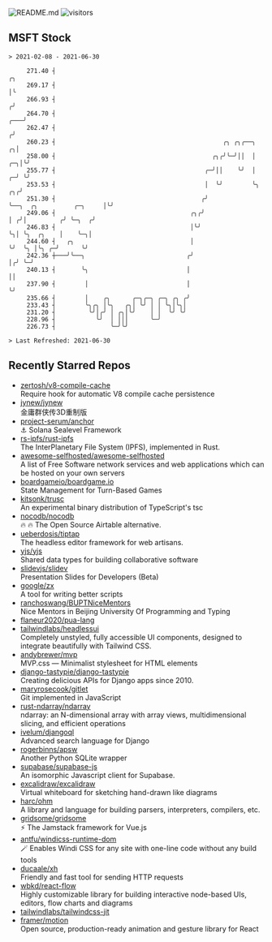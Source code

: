 ![README.md](https://github.com/Gerhut/Gerhut/workflows/README.md/badge.svg)
![visitors](https://visitors.vercel.app/Gerhut/Gerhut?token=8cf69d1f6813d272ef062726b6070c9be4ff72038cfe5a7ded7384a8da65d866)

## MSFT Stock

```
> 2021-02-08 - 2021-06-30

     271.40 ┤                                                                                                 ╭╮ 
     269.17 ┤                                                                                                 │╰ 
     266.93 ┤                                                                                                ╭╯  
     264.70 ┤                                                                                            ╭───╯   
     262.47 ┤                                                                                           ╭╯       
     260.23 ┤                                              ╭╮ ╭╮╭──╮                                  ╭╮│        
     258.00 ┤                                           ╭╮╭╯╰─╯││  │                               ╭─╮│╰╯        
     255.77 ┤                                         ╭─╯││    ╰╯  │                             ╭─╯ ╰╯          
     253.53 ┤                                         │  ╰╯        ╰╮                         ╭╮╭╯               
     251.30 ┤                                        ╭╯             ╰──╮  ╭╮          ╭─╮     │╰╯                
     249.06 ┤                                     ╭╮╭╯                 │ ╭╯│         ╭╯ ╰─╮  ╭╯                  
     246.83 ┤                                     │╰╯                  ╰╮│ ╰╮  ╭╮    │    ╰─╮│                   
     244.60 ┤   ╭╮                                │                     ╰╯  ╰╮ │╰╮ ╭─╯      ╰╯                   
     242.36 ┼───╯╰──╮                            ╭╯                          │╭╯ ╰─╯                             
     240.13 ┤       ╰╮                           │                           ││                                  
     237.90 ┤        │                           │                           ╰╯                                  
     235.66 ┤        │    ╭╮      ╭─╮╭─╮ ╭─╮ ╭╮ ╭╯                                                               
     233.43 ┤        ╰╮╭╮ │╰╮   ╭╮│ ╰╯ │ │ ╰╮│╰╮│                                                                
     231.20 ┤         ╰╯│╭╯ │ ╭╮│╰╯    │ │  ╰╯ ╰╯                                                                
     228.96 ┤           ╰╯  │ │││      ╰─╯                                                                       
     226.73 ┤               ╰─╯╰╯                                                                                

> Last Refreshed: 2021-06-30
```

## Recently Starred Repos

- [zertosh/v8-compile-cache](https://github.com/zertosh/v8-compile-cache)  
  Require hook for automatic V8 compile cache persistence
- [jynew/jynew](https://github.com/jynew/jynew)  
  金庸群侠传3D重制版
- [project-serum/anchor](https://github.com/project-serum/anchor)  
  ⚓ Solana Sealevel Framework
- [rs-ipfs/rust-ipfs](https://github.com/rs-ipfs/rust-ipfs)  
  The InterPlanetary File System (IPFS), implemented in Rust.
- [awesome-selfhosted/awesome-selfhosted](https://github.com/awesome-selfhosted/awesome-selfhosted)  
  A list of Free Software network services and web applications which can be hosted on your own servers
- [boardgameio/boardgame.io](https://github.com/boardgameio/boardgame.io)  
  State Management for Turn-Based Games
- [kitsonk/trusc](https://github.com/kitsonk/trusc)  
  An experimental binary distribution of TypeScript's tsc
- [nocodb/nocodb](https://github.com/nocodb/nocodb)  
  🔥 🔥  The Open Source Airtable alternative. 
- [ueberdosis/tiptap](https://github.com/ueberdosis/tiptap)  
  The headless editor framework for web artisans.
- [yjs/yjs](https://github.com/yjs/yjs)  
  Shared data types for building collaborative software
- [slidevjs/slidev](https://github.com/slidevjs/slidev)  
  Presentation Slides for Developers (Beta)
- [google/zx](https://github.com/google/zx)  
  A tool for writing better scripts
- [ranchoswang/BUPTNiceMentors](https://github.com/ranchoswang/BUPTNiceMentors)  
  Nice Mentors in Beijing University Of Programming and Typing 
- [flaneur2020/pua-lang](https://github.com/flaneur2020/pua-lang)  
- [tailwindlabs/headlessui](https://github.com/tailwindlabs/headlessui)  
  Completely unstyled, fully accessible UI components, designed to integrate beautifully with Tailwind CSS.
- [andybrewer/mvp](https://github.com/andybrewer/mvp)  
  MVP.css — Minimalist stylesheet for HTML elements
- [django-tastypie/django-tastypie](https://github.com/django-tastypie/django-tastypie)  
  Creating delicious APIs for Django apps since 2010.
- [maryrosecook/gitlet](https://github.com/maryrosecook/gitlet)  
  Git implemented in JavaScript
- [rust-ndarray/ndarray](https://github.com/rust-ndarray/ndarray)  
  ndarray: an N-dimensional array with array views, multidimensional slicing, and efficient operations
- [ivelum/djangoql](https://github.com/ivelum/djangoql)  
  Advanced search language for Django
- [rogerbinns/apsw](https://github.com/rogerbinns/apsw)  
  Another Python SQLite wrapper
- [supabase/supabase-js](https://github.com/supabase/supabase-js)  
  An isomorphic Javascript client for Supabase.
- [excalidraw/excalidraw](https://github.com/excalidraw/excalidraw)  
  Virtual whiteboard for sketching hand-drawn like diagrams
- [harc/ohm](https://github.com/harc/ohm)  
  A library and language for building parsers, interpreters, compilers, etc.
- [gridsome/gridsome](https://github.com/gridsome/gridsome)  
  ⚡️ The Jamstack framework for Vue.js
- [antfu/windicss-runtime-dom](https://github.com/antfu/windicss-runtime-dom)  
  🪄 Enables Windi CSS for any site with one-line code without any build tools 
- [ducaale/xh](https://github.com/ducaale/xh)  
  Friendly and fast tool for sending HTTP requests
- [wbkd/react-flow](https://github.com/wbkd/react-flow)  
  Highly customizable library for building interactive node-based UIs, editors, flow charts and diagrams 
- [tailwindlabs/tailwindcss-jit](https://github.com/tailwindlabs/tailwindcss-jit)  
- [framer/motion](https://github.com/framer/motion)  
  Open source, production-ready animation and gesture library for React
